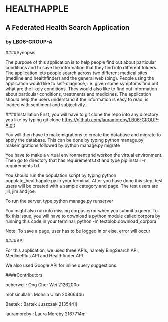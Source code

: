 # HEALTHAPPLE 
## A Federated Health Search Application
### by LB06-GROUP-A

####Synopsis

The purpose of this application is to help people find out about particular conditions and to save the information that they find
into different folders. The application lets people search across two different medical sites (medline and healthfinder) and 
the general web (bing). People using the application would like to self-diagnose, i.e. given some symptoms find out what are the likely conditions. They would also like to find out information about particular conditions, treatments and medicines. The application should help the users understand if the information is easy to read, is loaded with sentiment and subjectivity.

####Installation
First, you will have to git clone the repo into any directory you like by typing git clone https://github.com/lauramoreby/LB06-GROUP-A.git

You will then have to makemigrations to create the database and migrate to apply the database. This can be done by typing python manage.py makemigrations followed by python manage.py migrate

You have to make a virtual environment and workon the virtual environment. Then go to directory that has requirements.txt and
type pip install -r requirements.txt.

You should run the population script by typing python populate_healthapple.py in your terminal.
After you have done this step, test users will be created with a sample category and page. The test users are jill, jim and joe.

To run the server, type python manage.py runserver

You might also run into missing corpus error when you submit a query. To fix this issue, you will have to download a python module
called corpora by running this code in your terminal, python -m textblob.download_corpora

Note: To save a page, user has to be logged in or else, error will occur

####API

For this application, we used three APIs, namely BingSearch API, MedlinePlus API and Healthfinder API.

We also used Google API for inline query suggestions.

####Contributors

ocherwei : Ong Cher Wei 2126200o

mohsinullah : Mohsin Ullah 2086644u

Baetek : Bartek Juszczak 2135441j

lauramoreby : Laura Moreby 2167714m
